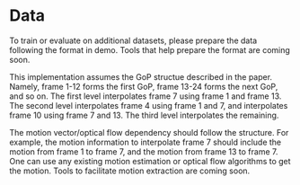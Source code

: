 # Data
To train or evaluate on additional datasets, 
please prepare the data following the format in demo.
Tools that help prepare the format are coming soon.

This implementation assumes the GoP structue described in the
paper.
Namely, frame 1-12 forms the first GoP, frame 13-24 forms the next GoP, and so on.
The first level interpolates frame 7 using frame 1 and frame 13.
The second level interpolates frame 4 using frame 1 and 7, 
and interpolates frame 10 using frame 7 and 13.
The third level interpolates the remaining.

The motion vector/optical flow dependency should follow the structure.
For example, the motion information to interpolate frame 7 should include
the motion from frame 1 to frame 7, and the motion from frame 13 to frame 7.
One can use any existing motion estimation or optical flow algorithms to get
the motion.
Tools to facilitate motion extraction are coming soon. 
